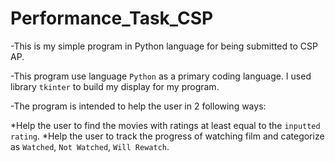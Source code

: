 # Performance_Task_CSP
-This is my simple program in Python language for being submitted to CSP AP.

-This program use language `Python` as a primary coding language. I used library `tkinter` to build my display for my program.

-The program is intended to help the user in 2 following ways:

*Help the user to find the movies with ratings at least equal to the `inputted rating`.
*Help the user to track the progress of watching film and categorize as `Watched`, `Not Watched`, `Will Rewatch`.
